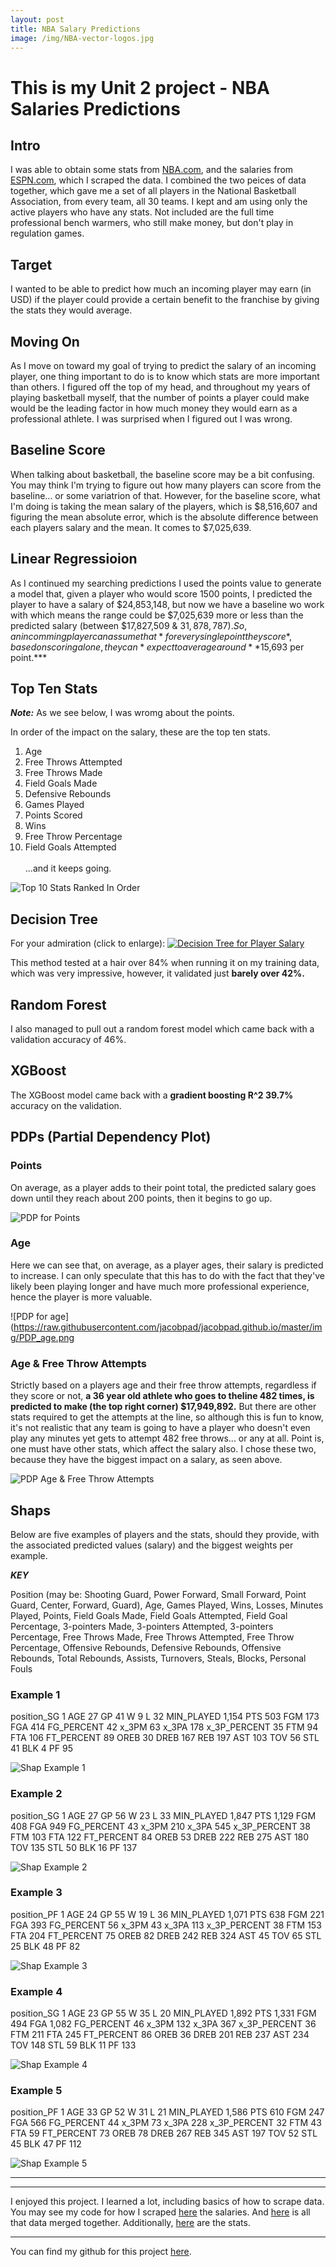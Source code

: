 ```yaml
---
layout: post
title: NBA Salary Predictions
image: /img/NBA-vector-logos.jpg
---
```



# This is my Unit 2 project - NBA Salaries Predictions

## Intro

I was able to obtain some stats from [NBA.com](https://stats.nba.com/players/traditional/?PerMode=Totals&dir=-1&sort=PTS&Season=2019-20&SeasonType=Regular%20Season), and the salaries from [ESPN.com](http://www.espn.com/nba/salaries), which I scraped the data. I 
combined the two peices of data together, which gave me a set of all players in the National Basketball Association, from 
every team, all 30 teams. I kept and am using only the active players who have any stats. Not included are the full time professional bench warmers, who still make money, but don't play in regulation games.</p>

## Target

I wanted to be able to predict how much an incoming player may earn (in USD) if the player could provide a certain benefit to the franchise by giving the stats they would average.

## Moving On

As I move on toward my goal of trying to predict the salary of an incoming player, one thing important to do is to know 
which stats are more important than others. I figured off the top of my head, and throughout my years of playing basketball 
myself, that the number of points a player could make would be the leading factor in how much money they would earn as a 
professional athlete. I was surprised when I figured out I was wrong.

## Baseline Score

When talking about basketball, the baseline score may be a bit confusing. You may think I'm trying to figure out how many players can score from the baseline... or some variatrion of that. However, for the baseline score, what I'm doing is taking the mean salary of the players, which is $8,516,607 and figuring the mean absolute error, which is the absolute difference between each players salary and the mean. It comes to $7,025,639.

## Linear Regressioion

As I continued my searching predictions I used the points value to generate a model that, given a player who would score 1500 points, I predicted the player to have a salary of $24,853,148, but now we have a baseline wo work with which means the range could be $7,025,639 more or less than the predicted salary (between $17,827,509 & $31,878,787). So, an incomming player can assume that *for every single point they score*, based on scoring alone, they can *expect to average 
around **$15,693 per point.***

## Top Ten Stats

***Note:*** As we see below, I was wromg about the points.

In order of the impact on the salary, these are the top ten stats.<br>
1.  Age <br>
2.  Free Throws Attempted <br>
3.  Free Throws Made  <br>
4.  Field Goals Made <br>
5.  Defensive Rebounds <br>
6.  Games Played <br>
7.  Points Scored  <br>
8.  Wins  <br>
9.  Free Throw Percentage  <br>
10. Field Goals Attempted  <br><br>
...and it keeps going.<br>

![Top 10 Stats Ranked In Order](https://raw.githubusercontent.com/jacobpad/jacobpad.github.io/master/img/top_10_nba_stats.png)

## Decision Tree

For your admiration (click to enlarge):
[![Decision Tree for Player Salary](https://raw.githubusercontent.com/jacobpad/jacobpad.github.io/master/img/decisionTree.png)](https://raw.githubusercontent.com/jacobpad/jacobpad.github.io/master/img/decisionTree.png)

This method tested at a hair over 84% when running it on my training data, which was very impressive, however, it validated just **barely over 42%.**

## Random Forest

I also managed to pull out a random forest model which came back with a validation accuracy of 46%.

## XGBoost

The XGBoost model came back with a **gradient boosting R^2 39.7%** accuracy on the validation.

## PDPs (Partial Dependency Plot)

### Points

On average, as a player adds to their point total, the predicted salary goes down until they reach about 200 points, then it begins to go up.

![PDP for Points](https://raw.githubusercontent.com/jacobpad/jacobpad.github.io/master/img/PDP_points.png)

### Age

Here we can see that, on average, as a player ages, their salary is predicted to increase. I can only speculate that this has to do with the fact that they've likely been playing longer and have much more professional experience, hence the player is more valuable.

![PDP for age](https://raw.githubusercontent.com/jacobpad/jacobpad.github.io/master/img/PDP_age.png

### Age & Free Throw Attempts

Strictly based on a players age and their free throw attempts, regardless if they score or not, **a 36 year old athlete who goes to theline 482 times, is predicted to make (the top right corner) $17,949,892.** But there are other stats required to get the attempts at the line, so although this is fun to know, it's not realistic that any team is going to have a player who doesn't even play any minutes yet gets to attempt 482 free throws... or any at all. Point is, one must have other stats, which affect the salary also. I chose these two, because they have the biggest impact on a salary, as seen above.

![PDP Age & Free Throw Attempts](https://raw.githubusercontent.com/jacobpad/jacobpad.github.io/master/img/PDP_age_fta.png)

## Shaps

Below are five examples of players and the stats, should they provide, with the associated predicted values (salary) and the biggest weights per example.

***KEY***

Position (may be: Shooting Guard, Power Forward, Small Forward, Point Guard, Center, Forward, Guard), Age, Games Played, Wins, Losses, Minutes Played, Points, Field Goals Made, Field Goals Attempted, Field Goal Percentage, 3-pointers Made, 3-pointers Attempted, 3-pointers Percentage, Free Throws Made, Free Throws Attempted, Free Throw Percentage, Offensive Rebounds, Defensive Rebounds, Offensive Rebounds, Total Rebounds, Assists, Turnovers, Steals, Blocks, Personal Fouls

### Example 1

position_SG	1
AGE	27
GP	41
W	9
L	32
MIN_PLAYED	1,154
PTS	503
FGM	173
FGA	414
FG_PERCENT	42
x_3PM	63
x_3PA	178
x_3P_PERCENT	35
FTM	94
FTA	106
FT_PERCENT	89
OREB	30
DREB	167
REB	197
AST	103
TOV	56
STL	41
BLK	4
PF	95

![Shap Example 1](https://github.com/jacobpad/jacobpad.github.io/blob/master/img/shap_example_1.png?raw=true)

### Example 2

position_SG	1
AGE	27
GP	56
W	23
L	33
MIN_PLAYED	1,847
PTS	1,129
FGM	408
FGA	949
FG_PERCENT	43
x_3PM	210
x_3PA	545
x_3P_PERCENT	38
FTM	103
FTA	122
FT_PERCENT	84
OREB	53
DREB	222
REB	275
AST	180
TOV	135
STL	50
BLK	16
PF	137

![Shap Example 2](https://github.com/jacobpad/jacobpad.github.io/blob/master/img/shap_example_2.png?raw=true)

### Example 3

position_PF	1
AGE	24
GP	55
W	19
L	36
MIN_PLAYED	1,071
PTS	638
FGM	221
FGA	393
FG_PERCENT	56
x_3PM	43
x_3PA	113
x_3P_PERCENT	38
FTM	153
FTA	204
FT_PERCENT	75
OREB	82
DREB	242
REB	324
AST	45
TOV	65
STL	25
BLK	48
PF	82

![Shap Example 3](https://github.com/jacobpad/jacobpad.github.io/blob/master/img/shap_example_3.png?raw=true)

### Example 4

position_SG	1
AGE	23
GP	55
W	35
L	20
MIN_PLAYED	1,892
PTS	1,331
FGM	494
FGA	1,082
FG_PERCENT	46
x_3PM	132
x_3PA	367
x_3P_PERCENT	36
FTM	211
FTA	245
FT_PERCENT	86
OREB	36
DREB	201
REB	237
AST	234
TOV	148
STL	59
BLK	11
PF	133

![Shap Example 4](https://github.com/jacobpad/jacobpad.github.io/blob/master/img/shap_example_4.png?raw=true)

### Example 5

position_PF	1
AGE	33
GP	52
W	31
L	21
MIN_PLAYED	1,586
PTS	610
FGM	247
FGA	566
FG_PERCENT	44
x_3PM	73
x_3PA	228
x_3P_PERCENT	32
FTM	43
FTA	59
FT_PERCENT	73
OREB	78
DREB	267
REB	345
AST	197
TOV	52
STL	45
BLK	47
PF	112

![Shap Example 5](https://github.com/jacobpad/jacobpad.github.io/blob/master/img/shap_example_5.png?raw=true)

---

---

I enjoyed this project. I learned a lot, including basics of how to scrape data. You may see my code for how I scraped [here](https://github.com/jacobpad/DS-Unit-1-Sprint-1-Data-Wrangling-and-Storytelling/blob/master/Web_Scraping_ESPN_NBA_Clean_Copy.ipynb) the salaries. And [here](https://github.com/jacobpad/jacobpad.github.io/blob/master/data/2019_2020_nba_records.csv) is all that data merged together. Additionally, [here](https://github.com/jacobpad/jacobpad.github.io/blob/master/data/nba_player_general_stats_2019-2020.csv) are the stats.

---

You can find my github for this project [here](https://github.com/jacobpad/jacobpad.github.io/blob/master/data/U2_Project_NBA.ipynb).

